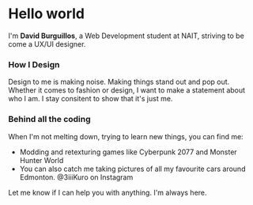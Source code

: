 # Hello world
I'm **David Burguillos**, a Web Development student at NAIT, striving to be come a UX/UI designer.

### How I Design
Design to me is making noise. Making things stand out and pop out. Whether it comes to fashion or design, I want to make a statement about who I am. I stay consitent to show that it's just me.

### Behind all the coding
When I'm not melting down, trying to learn new things, you can find me:
- Modding and retexturing games like Cyberpunk 2077 and Monster Hunter World
- You can also catch me taking pictures of all my favourite cars around Edmonton. @3iiiKuro on Instagram

Let me know if I can help you with anything. I'm always here.

